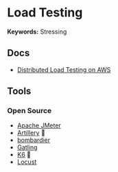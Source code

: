# Load Testing

**Keywords:** Stressing

## Docs

- [Distributed Load Testing on AWS](https://aws.amazon.com/solutions/implementations/distributed-load-testing-on-aws)

## Tools

### Open Source

- [Apache JMeter](/apache/jmeter.md)
- [Artillery](/artillery/README.md) 🌟
- [bombardier](/bombardier.md)
- [Gatling](/gatling.md)
- [K6](/k6/README.md) 🌟
- [Locust](/locust.md)

<!--
Kube-burner
Loadmill
Hey

https://stormforge.io
-->
